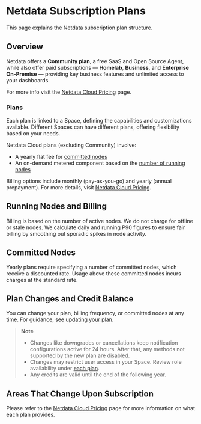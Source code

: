 # Netdata Subscription Plans

This page explains the Netdata subscription plan structure.

## Overview

Netdata offers a **Community plan**, a free SaaS and Open Source Agent, while also offer paid subscriptions — **Homelab**, **Business**, and **Enterprise On-Premise** — providing key business features and unlimited access to your dashboards.

For more info visit the [Netdata Cloud Pricing](https://netdata.cloud/pricing) page.

### Plans

Each plan is linked to a Space, defining the capabilities and customizations available. Different Spaces can have different plans, offering flexibility based on your needs.

Netdata Cloud plans (excluding Community) involve:

- A yearly flat fee for [committed nodes](#committed-nodes)
- An on-demand metered component based on the [number of running nodes](#running-nodes-and-billing)

Billing options include monthly (pay-as-you-go) and yearly (annual prepayment). For more details, visit [Netdata Cloud Pricing](https://netdata.cloud/pricing).

## Running Nodes and Billing

Billing is based on the number of active nodes. We do not charge for offline or stale nodes. We calculate daily and running P90 figures to ensure fair billing by smoothing out sporadic spikes in node activity.

## Committed Nodes

Yearly plans require specifying a number of committed nodes, which receive a discounted rate. Usage above these committed nodes incurs charges at the standard rate.

## Plan Changes and Credit Balance

You can change your plan, billing frequency, or committed nodes at any time. For guidance, see [updating your plan](https://github.com/netdata/netdata/blob/master/docs/cloud/manage/view-plan-billing.md#update-a-subscription-plan).

> **Note**
>
> - Changes like downgrades or cancellations keep notification configurations active for 24 hours. After that, any methods not supported by the new plan are disabled.
> - Changes may restrict user access in your Space. Review role availability under [each plan](#areas-that-change-upon-subscription).
> - Any credits are valid until the end of the following year.

## Areas That Change Upon Subscription

Please refer to the [Netdata Cloud Pricing](https://netdata.cloud/pricing) page for more information on what each plan provides.
